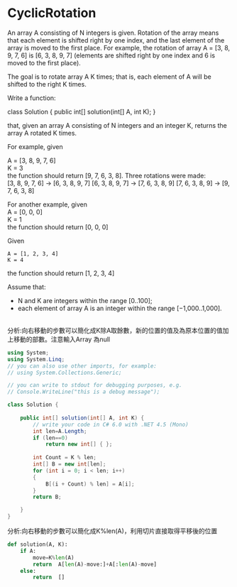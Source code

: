 # CyclicRotation
An array A consisting of N integers is given. Rotation of the array means that each element is shifted right by one index, and the last element of the array is moved to the first place. For example, the rotation of array A = [3, 8, 9, 7, 6] is [6, 3, 8, 9, 7] (elements are shifted right by one index and 6 is moved to the first place).

The goal is to rotate array A K times; that is, each element of A will be shifted to the right K times.</br>

Write a function:</br>

class Solution { public int[] solution(int[] A, int K); }</br>

that, given an array A consisting of N integers and an integer K, returns the array A rotated K times.</br>

For example, given</br>

A = [3, 8, 9, 7, 6]</br>
K = 3 </br>
the function should return [9, 7, 6, 3, 8]. Three rotations were made:</br>
    [3, 8, 9, 7, 6] -> [6, 3, 8, 9, 7]
    [6, 3, 8, 9, 7] -> [7, 6, 3, 8, 9]
    [7, 6, 3, 8, 9] -> [9, 7, 6, 3, 8]
    
For another example, given </br>
    A = [0, 0, 0]</br>
    K = 1</br>
the function should return [0, 0, 0] </br>

Given </br>

    A = [1, 2, 3, 4] 
    K = 4 
the function should return [1, 2, 3, 4] </br>

Assume that:
<ul>
    <li>N and K are integers within the range [0..100];
    <li>each element of array A is an integer within the range [−1,000..1,000].</li></br>  
</ul>



分析:向右移動的步數可以簡化成K除A取餘數，新的位置的值及為原本位置的值加上移動的部數。注意輸入Array 為null


```csharp
using System;
using System.Linq;
// you can also use other imports, for example:
// using System.Collections.Generic;

// you can write to stdout for debugging purposes, e.g.
// Console.WriteLine("this is a debug message");

class Solution {
    
	public int[] solution(int[] A, int K) {
        // write your code in C# 6.0 with .NET 4.5 (Mono)
        int len=A.Length;
        if (len==0)
            return new int[] { };    
            
        int Count = K % len;
        int[] B = new int[len];
        for (int i = 0; i < len; i++)
        {
            B[(i + Count) % len] = A[i];
        }
        return B;

    }
}
```

分析:向右移動的步數可以簡化成K%len(A)，利用切片直接取得平移後的位置

```python
def solution(A, K): 
	if A:
		move=K%len(A)
		return  A[len(A)-move:]+A[:len(A)-move] 
	else:		
		return  []
```